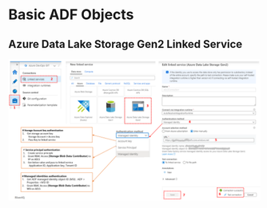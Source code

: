 # Basic ADF Objects
## Azure Data Lake Storage Gen2 Linked Service 
![ADLS2-Linked-Service](images/ADLS2-Linked-Service.png "ADLS2-Linked-Service")
